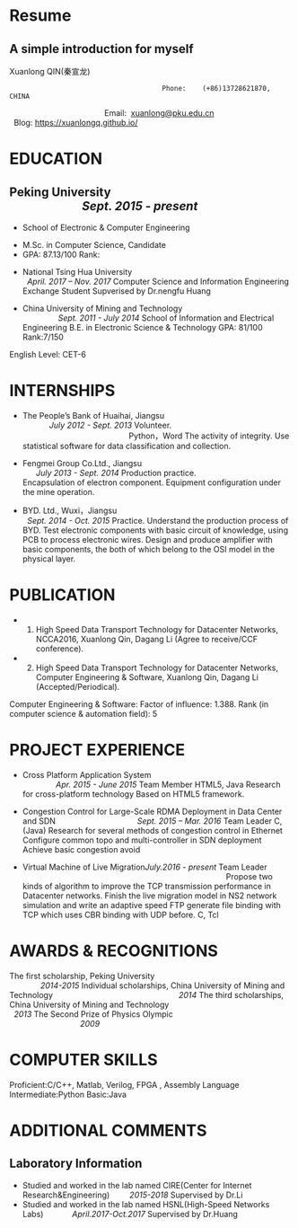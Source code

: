# Resume
A simple introduction for myself
---
Xuanlong QIN(秦宣龙)

                                          Phone:    (+86)13728621870, CHINA
                                            Email:  <xuanlong@pku.edu.cn>
                                          Blog: https://xuanlongq.github.io/

# EDUCATION
## Peking University                                                                                            *Sept. 2015 - present*
* School of Electronic & Computer Engineering
- M.Sc. in Computer Science, Candidate
- GPA: 87.13/100                                   Rank:

* National Tsing Hua University                                                                                *April. 2017 – Nov. 2017*
 Computer Science and Information Engineering
 Exchange Student  Supverised by Dr.nengfu Huang

* China University of Mining and Technology                                                                     *Sept. 2011 - July 2014*
 School of Information and Electrical  Engineering
 B.E. in Electronic Science & Technology
 GPA: 81/100            Rank:7/150

 English Level: CET-6    

# INTERNSHIPS
* The People’s Bank of Huaihai, Jiangsu                                                                         *July 2012 - Sept. 2013*
 Volunteer.                                                                                                        Python，Word
 The activity of integrity.
 Use statistical software for data classification and collection.
 
* Fengmei Group Co.Ltd., Jiangsu                                                                                *July 2013 - Sept. 2014* Production practice.  
 Encapsulation of electron component. 
 Equipment configuration under the mine operation.

* BYD. Ltd., Wuxi，Jiangsu                                                                                      *Sept. 2014 - Oct. 2015*
 Practice.
 Understand the production process of BYD.
 Test electronic components with basic circuit of knowledge, using PCB to process electronic wires.
 Design and produce amplifier with basic components, the both of which belong to the OSI model in the physical layer.

# PUBLICATION

* 1. High Speed Data Transport Technology for Datacenter Networks, NCCA2016, Xuanlong Qin, Dagang Li (Agree to receive/CCF conference).

* 2. High Speed Data Transport Technology for Datacenter Networks, Computer Engineering & Software, Xuanlong Qin, Dagang Li (Accepted/Periodical). 

 Computer Engineering & Software: Factor of influence: 1.388. 
 Rank (in computer science & automation field): 5

# PROJECT EXPERIENCE

* Cross Platform Application System                                                                              *Apr. 2015 - June 2015*
 Team Member
 HTML5, Java
 Research for cross-platform technology
 Based on HTML5 framework. 

* Congestion Control for Large-Scale RDMA Deployment in Data Center and SDN                                     *Sept. 2015 – Mar. 2016*
 Team Leader
 C, (Java)
 Research for several methods of congestion control in Ethernet
 Configure common topo and multi-controller in SDN deployment
 Achieve basic congestion avoid  

* Virtual Machine of Live Migration*July.2016 - present*
 Team Leader                                                                                                       
 Propose two kinds of algorithm to improve the TCP transmission performance in Datacenter networks.
 Finish the live migration model in NS2 network simulation and write an adaptive speed FTP generate file binding with TCP which uses CBR binding with UDP before.                                                                                                         C, Tcl
                                                                  

# AWARDS & RECOGNITIONS

The first scholarship, Peking University                                                                                     *2014-2015*
Individual scholarships, China University of Mining and Technology                                                                *2014*
The third scholarships,  China University of Mining and Technology                                                                *2013*
The Second Prize of Physics Olympic                                                                                               *2009*

# COMPUTER SKILLS
Proficient:C/C++,  Matlab, Verilog,  FPGA , Assembly Language
Intermediate:Python
Basic:Java

# ADDITIONAL COMMENTS
## Laboratory Information
* Studied and worked in the lab named CIRE(Center for Internet Research&Engineering)                                         *2015-2018*
 Supervised by Dr.Li
* Studied and worked in the lab named HSNL(High-Speed Networks Labs)                                               *April.2017-Oct.2017*
 Supervised by Dr.Huang
